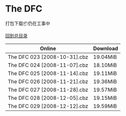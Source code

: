 # The DFC

打包下载📦仍在工事中

[回到总目录](/Catalogs.md)







Online | Download
--- | ---
The DFC 023 [2008-10-31].cbz | 19.04MiB
The DFC 024 [2008-11-07].cbz | 18.10MiB
The DFC 025 [2008-11-14].cbz | 19.11MiB
The DFC 026 [2008-11-21].cbz | 19.36MiB
The DFC 027 [2008-11-28].cbz | 19.57MiB
The DFC 028 [2008-12-05].cbz | 19.15MiB
The DFC 029 [2008-12-12].cbz | 19.59MiB